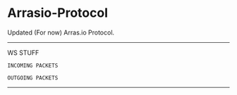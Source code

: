 # Arrasio-Protocol
Updated (For now) Arras.io Protocol.

------------------------------------------------------------------------------------

WS STUFF

`INCOMING PACKETS`

`OUTGOING PACKETS`

------------------------------------------------------------------------------------

